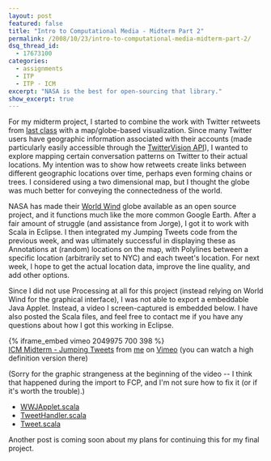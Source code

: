 ```yaml
---
layout: post
featured: false
title: "Intro to Computational Media - Midterm Part 2"
permalink: /2008/10/23/intro-to-computational-media-midterm-part-2/
dsq_thread_id:
  - 17673100
categories:
  - assignments
  - ITP
  - ITP - ICM
excerpt: "NASA is the best for open-sourcing that library."
show_excerpt: true
---
```

For my midterm project, I started to combine the work with Twitter retweets from [last class][1] with a map/globe-based visualization. Since many Twitter users have geographic information associated with their accounts (made particularly easily accessible through the [TwitterVision API][2]), I wanted to explore mapping certain conversation patterns on Twitter to their actual locations. My intention was to show how retweets create links between different geographic locations over time, perhaps even forming chains or trees. I considered using a two dimensional map, but I thought the globe was much better for conveying the connectedness of the world.

NASA has made their [World Wind][3] globe available as an open source project, and it functions much like the more common Google Earth. After a fair amount of struggle (and assistance from Jorge), I got it to work with Scala in Eclipse. I then integrated my Jumping Tweets code from the previous week, and was ultimately successful in displaying these as Annotations at (random) locations on the map, with Polylines between a specific location (arbitrarily set to NYC) and each tweet's location. For next week, I hope to get the actual location data, improve the line quality, and add other options.

Since I did not use Processing at all for this project (instead relying on World Wind for the graphical interface), I was not able to export a embeddable Java Applet. Instead, a video I screen-captured is embedded below. I have also posted the Scala files, and feel free to contact me if you have any questions about how I got this working in Eclipse.

{% iframe_embed vimeo 2049975 700 398 %}  
[ICM Midterm - Jumping Tweets][4] from [me][5] on [Vimeo][6] (you can watch a high definition version there)

(Sorry for the graphic strangeness at the beginning of the video -- I think that happened during the import to FCP, and I'm not sure how to fix it (or if it's worth the trouble).)

*   [WWJApplet.scala][7]
*   [TweetHandler.scala][8]
*   [Tweet.scala][9]

Another post is coming soon about my plans for continuing this for my final project.

 [1]: /2008/10/15/intro-to-computational-media-midterm-part-1/
 [2]: http://twittervision.com/api.html
 [3]: http://worldwind.arc.nasa.gov/
 [4]: http://vimeo.com/2049975?pg=embed&sec=2049975
 [5]: http://vimeo.com/user574059?pg=embed&sec=2049975
 [6]: http://vimeo.com?pg=embed&sec=2049975
 [7]: /projects/fall08/icm/midterm/WWJApplet.scala
 [8]: /projects/fall08/icm/midterm/TweetHandler.scala
 [9]: /projects/fall08/icm/midterm/Tweet.scala
